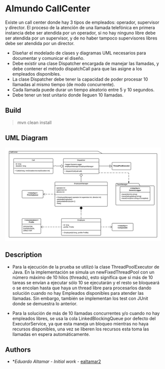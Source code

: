 # Almundo CallCenter

Existe un call center donde hay 3 tipos de empleados: operador, supervisor y director. El proceso de la atención de una llamada telefónica en primera instancia debe ser atendida por un operador, si no hay ninguno libre debe ser atendida por un supervisor, y de no haber tampoco supervisores libres debe ser atendida por un director.

- Diseñar el modelado de clases y diagramas UML necesarios para documentar y comunicar el diseño.
- Debe existir una clase Dispatcher encargada de manejar las llamadas, y debe contener el método dispatchCall para que las asigne a los empleados disponibles.
- La clase Dispatcher debe tener la capacidad de poder procesar 10 llamadas al mismo tiempo (de modo concurrente).
- Cada llamada puede durar un tiempo aleatorio entre 5 y 10 segundos.
- Debe tener un test unitario donde lleguen 10 llamadas.

## Build 

>mvn clean install

## UML Diagram
![Alt text](https://raw.githubusercontent.com/ealtamar2/AlmundoCallCenter/master/DiagramaUMLAlmundo.png?raw=true "Diagrama UML")


## Description
 
- Para la ejecución de la prueba se utilizó la clase ThreadPoolExecutor de Java. En la implementación se simula un newFixedThreadPool con un número máximo de 10 hilos (threads), esto significa que si más de 10 tareas se envían a ejecutar sólo 10 se ejecutarán y el resto se bloqueará o se encolan hasta que haya un thread libre para procesarlos dando solución cuando no hay Empleados disponibles para atender las llamadas. Sin embargo, también se implementan los test con JUnit donde se demuestra lo anterior.

- Para la solución de más de 10 llamadas concurrentes y/o cuando no hay empleados libres, se usa la cola LinkedBlockingQueue por defecto del ExecutorService, ya que esta maneja un bloqueo mientras no haya recursos disponibles, una vez se liberen los recursos esta toma las llamadas en espera automáticamente. 

## Authors

* **Eduardo Altamar* - *Initial work* - [ealtamar2](https://github.com/ealtamar2)
